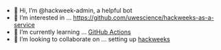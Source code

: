 - 👋 Hi, I’m @hackweek-admin, a helpful bot
- 👀 I’m interested in ... https://github.com/uwescience/hackweeks-as-a-service 
- 🌱 I’m currently learning ... [GitHub Actions](https://docs.github.com/en/actions)
- 💞️ I’m looking to collaborate on ... setting up [hackweeks](https://github.com/uwhackweek)

<!---
hackweek-admin/hackweek-admin is a ✨ special ✨ repository because its `README.md` (this file) appears on your GitHub profile.
You can click the Preview link to take a look at your changes.
--->

